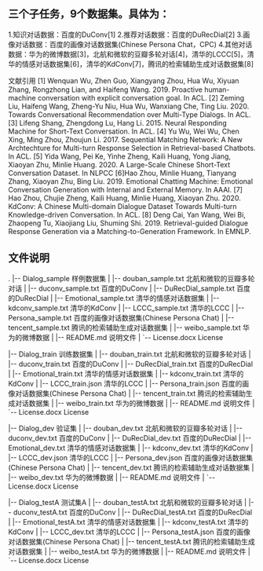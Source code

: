## 三个子任务，9个数据集。具体为：


1.知识对话数据：百度的DuConv[1]
2.推荐对话数据：百度的DuRecDial[2]
3.画像对话数据：百度的画像对话数据集(Chinese Persona Chat，CPC)
4.其他对话数据：华为的微博数据[3]，北航和微软的豆瓣多轮对话[4]，清华的LCCC[5]，清华的情感对话数据集[6]，清华的KdConv[7]，腾讯的检索辅助生成对话数据集[8]


文献引用
[1] Wenquan Wu, Zhen Guo, Xiangyang Zhou, Hua Wu, Xiyuan Zhang, Rongzhong  Lian, and Haifeng Wang. 2019. Proactive human-machine conversation with  explicit conversation goal. In ACL.
[2] Zeming Liu, Haifeng Wang, Zheng-Yu Niu, Hua Wu, Wanxiang Che, Ting Liu.  2020. Towards Conversational Recommendation over Multi-Type Dialogs. In  ACL.
[3] Lifeng Shang, Zhengdong Lu, Hang Li. 2015. Neural Responding Machine for Short-Text Conversation. In ACL.
[4] Yu Wu, Wei Wu, Chen Xing, Ming Zhou, Zhoujun Li. 2017. Sequential  Matching Network: A New Archtechture for Multi-turn Response Selection  in Retrieval-based Chatbots. In ACL.
[5] Yida Wang, Pei Ke, Yinhe Zheng, Kaili Huang, Yong Jiang, Xiaoyan Zhu, Minlie Huang. 2020. A Large-Scale Chinese Short-Text Conversation Dataset. In NLPCC
[6]Hao Zhou, Minlie Huang, Tianyang Zhang, Xiaoyan Zhu, Bing Liu. 2019. Emotional Chatting Machine: Emotional Conversation Generation with Internal and External Memory. In AAAI.
[7] Hao Zhou, Chujie Zheng, Kaili Huang, Minlie Huang, Xiaoyan Zhu. 2020.  KdConv: A Chinese Multi-domain Dialogue Dataset Towards Multi-turn  Knowledge-driven Conversation. In ACL.
[8] Deng Cai, Yan Wang, Wei Bi, Zhaopeng Tu, Xiaojiang Liu, Shuming Shi.  2019. Retrieval-guided Dialogue Response Generation via a  Matching-to-Generation Framework. In EMNLP.


## 文件说明
.
|-- Dialog_sample  样例数据集 
|   |-- douban_sample.txt    北航和微软的豆瓣多轮对话
|   |-- duconv_sample.txt    百度的DuConv
|   |-- DuRecDial_sample.txt 百度的DuRecDial
|   |-- Emotional_sample.txt 清华的情感对话数据集
|   |-- kdconv_sample.txt    清华的KdConv
|   |-- LCCC_sample.txt      清华的LCCC
|   |-- Persona_sample.txt   百度的画像对话数据集(Chinese Persona Chat)
|   |-- tencent_sample.txt   腾讯的检索辅助生成对话数据集
|   |-- weibo_sample.txt     华为的微博数据
|   |-- README.md            说明文件
|   `-- License.docx    License

|-- Dialog_train  训练数据集 
|   |-- douban_train.txt    北航和微软的豆瓣多轮对话
|   |-- duconv_train.txt    百度的DuConv
|   |-- DuRecDial_train.txt 百度的DuRecDial
|   |-- Emotional_train.txt 清华的情感对话数据集
|   |-- kdconv_train.txt    清华的KdConv
|   |-- LCCC_train.json      清华的LCCC
|   |-- Persona_train.json   百度的画像对话数据集(Chinese Persona Chat)
|   |-- tencent_train.txt   腾讯的检索辅助生成对话数据集
|   |-- weibo_train.txt     华为的微博数据
|   |-- README.md            说明文件
|   `-- License.docx    License

|-- Dialog_dev    验证集
|   |-- douban_dev.txt    北航和微软的豆瓣多轮对话
|   |-- duconv_dev.txt    百度的DuConv
|   |-- DuRecDial_dev.txt 百度的DuRecDial
|   |-- Emotional_dev.txt 清华的情感对话数据集
|   |-- kdconv_dev.txt    清华的KdConv
|   |-- LCCC_dev.json      清华的LCCC
|   |-- Persona_dev.json   百度的画像对话数据集(Chinese Persona Chat)
|   |-- tencent_dev.txt   腾讯的检索辅助生成对话数据集
|   |-- weibo_dev.txt     华为的微博数据
|   |-- README.md            说明文件
|   `-- License.docx    License

|-- Dialog_testA    测试集A
|   |-- douban_testA.txt    北航和微软的豆瓣多轮对话
|   |-- duconv_testA.txt    百度的DuConv
|   |-- DuRecDial_testA.txt 百度的DuRecDial
|   |-- Emotional_testA.txt 清华的情感对话数据集
|   |-- kdconv_testA.txt    清华的KdConv
|   |-- LCCC_dev.txt      清华的LCCC
|   |-- Persona_testA.json   百度的画像对话数据集(Chinese Persona Chat)
|   |-- tencent_testA.txt   腾讯的检索辅助生成对话数据集
|   |-- weibo_testA.txt     华为的微博数据
|   |-- README.md            说明文件
|   `-- License.docx    License
